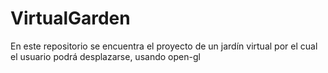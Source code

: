 # VirtualGarden
En este repositorio se encuentra el proyecto de un jardín virtual por el cual el usuario podrá desplazarse, usando open-gl
